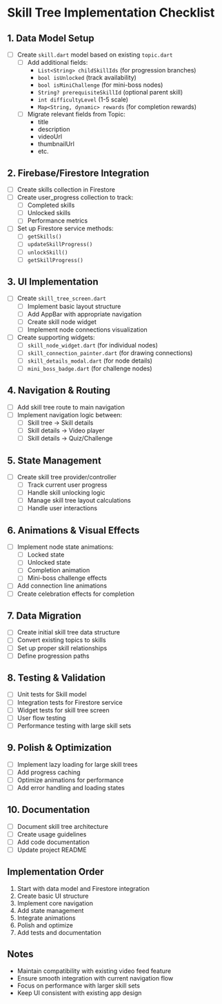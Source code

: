 # Skill Tree Implementation Checklist

## 1. Data Model Setup
- [ ] Create `skill.dart` model based on existing `topic.dart`
  - [ ] Add additional fields:
    - `List<String> childSkillIds` (for progression branches)
    - `bool isUnlocked` (track availability)
    - `bool isMiniChallenge` (for mini-boss nodes)
    - `String? prerequisiteSkillId` (optional parent skill)
    - `int difficultyLevel` (1-5 scale)
    - `Map<String, dynamic> rewards` (for completion rewards)
  - [ ] Migrate relevant fields from Topic:
    - title
    - description
    - videoUrl
    - thumbnailUrl
    - etc.

## 2. Firebase/Firestore Integration
- [ ] Create skills collection in Firestore
- [ ] Create user_progress collection to track:
  - [ ] Completed skills
  - [ ] Unlocked skills
  - [ ] Performance metrics
- [ ] Set up Firestore service methods:
  - [ ] `getSkills()`
  - [ ] `updateSkillProgress()`
  - [ ] `unlockSkill()`
  - [ ] `getSkillProgress()`

## 3. UI Implementation
- [ ] Create `skill_tree_screen.dart`
  - [ ] Implement basic layout structure
  - [ ] Add AppBar with appropriate navigation
  - [ ] Create skill node widget
  - [ ] Implement node connections visualization
- [ ] Create supporting widgets:
  - [ ] `skill_node_widget.dart` (for individual nodes)
  - [ ] `skill_connection_painter.dart` (for drawing connections)
  - [ ] `skill_details_modal.dart` (for node details)
  - [ ] `mini_boss_badge.dart` (for challenge nodes)

## 4. Navigation & Routing
- [ ] Add skill tree route to main navigation
- [ ] Implement navigation logic between:
  - [ ] Skill tree → Skill details
  - [ ] Skill details → Video player
  - [ ] Skill details → Quiz/Challenge

## 5. State Management
- [ ] Create skill tree provider/controller
  - [ ] Track current user progress
  - [ ] Handle skill unlocking logic
  - [ ] Manage skill tree layout calculations
  - [ ] Handle user interactions

## 6. Animations & Visual Effects
- [ ] Implement node state animations:
  - [ ] Locked state
  - [ ] Unlocked state
  - [ ] Completion animation
  - [ ] Mini-boss challenge effects
- [ ] Add connection line animations
- [ ] Create celebration effects for completion

## 7. Data Migration
- [ ] Create initial skill tree data structure
- [ ] Convert existing topics to skills
- [ ] Set up proper skill relationships
- [ ] Define progression paths

## 8. Testing & Validation
- [ ] Unit tests for Skill model
- [ ] Integration tests for Firestore service
- [ ] Widget tests for skill tree screen
- [ ] User flow testing
- [ ] Performance testing with large skill sets

## 9. Polish & Optimization
- [ ] Implement lazy loading for large skill trees
- [ ] Add progress caching
- [ ] Optimize animations for performance
- [ ] Add error handling and loading states

## 10. Documentation
- [ ] Document skill tree architecture
- [ ] Create usage guidelines
- [ ] Add code documentation
- [ ] Update project README

## Implementation Order
1. Start with data model and Firestore integration
2. Create basic UI structure
3. Implement core navigation
4. Add state management
5. Integrate animations
6. Polish and optimize
7. Add tests and documentation

## Notes
- Maintain compatibility with existing video feed feature
- Ensure smooth integration with current navigation flow
- Focus on performance with larger skill sets
- Keep UI consistent with existing app design 